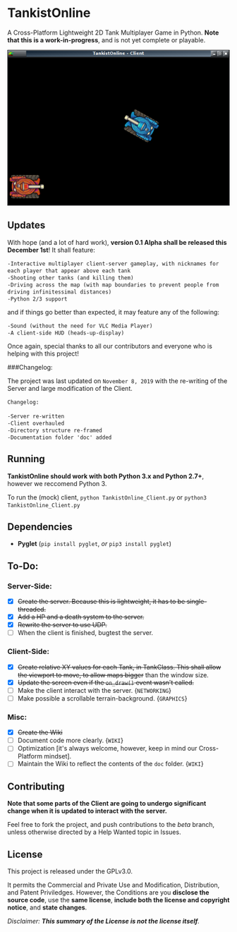 # TankistOnline
A Cross-Platform Lightweight 2D Tank Multiplayer Game in Python. **Note that this is a work-in-progress**, and is not yet complete or playable.

![Build #13 Screenshot](https://github.com/servusDei2018/servusdei2018.github.io/blob/TankistOnline/Tankist_Screenshot.png?raw=true)

## Updates

With hope (and a lot of hard work), **version 0.1 Alpha shall be released this December 1st**! It shall feature:

```
-Interactive multiplayer client-server gameplay, with nicknames for each player that appear above each tank
-Shooting other tanks (and killing them)
-Driving across the map (with map boundaries to prevent people from driving infinitessimal distances)
-Python 2/3 support
```

and if things go better than expected, it may feature any of the following:

```
-Sound (without the need for VLC Media Player)
-A client-side HUD (heads-up-display)
```

Once again, special thanks to all our contributors and everyone who is helping with this project!

###Changelog:

The project was last updated on `November 8, 2019` with the re-writing of the Server and large modification of the Client.

```
Changelog:

-Server re-written
-Client overhauled
-Directory structure re-framed
-Documentation folder 'doc' added
```

## Running

**TankistOnline should work with both Python 3.x and Python 2.7+**, however we reccomend Python 3.

To run the (mock) client, `python TankistOnline_Client.py` or `python3 TankistOnline_Client.py`

## Dependencies

- **Pyglet** (`pip install pyglet`, *or* `pip3 install pyglet`)

## To-Do:

### Server-Side:
- [X] ~~Create the server. Because this is lightweight, it has to be single-threaded.~~
- [X] ~~Add a HP and a death system to the server.~~
- [X] ~~Rewrite the server to use UDP.~~
- [ ] When the client is finished, bugtest the server.

### Client-Side:
- [X] ~~Create relative XY values for each Tank, in TankClass. This shall allow the viewport to move, to allow maps bigger~~
      than the window size.
- [X] ~~Update the screen even if the `on_draw()` event wasn't called.~~
- [ ] Make the client interact with the server. {`NETWORKING`}
- [ ] Make possible a scrollable terrain-background. {`GRAPHICS`}

### Misc:

- [X] ~~Create the Wiki~~
- [ ] Document code more clearly. {`WIKI`}
- [ ] Optimization [it's always welcome, however, keep in mind our Cross-Platform mindset].
- [ ] Maintain the Wiki to reflect the contents of the `doc` folder. {`WIKI`}

## Contributing

**Note that some parts of the Client are going to undergo significant change when it is updated to interact with the server.**

Feel free to fork the project, and push contributions to the *beta* branch, unless otherwise directed by a Help Wanted topic in Issues.

## License

This project is released under the GPLv3.0.

It permits the Commercial and Private Use and Modification, Distribution, and Patent Priviledges. However, the Conditions are you **disclose the source code**, use the **same license**, **include both the license and copyright notice**, and **state changes**. 

*Disclaimer: **This summary of the License is not the license itself**.*
